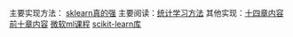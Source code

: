 <!--
 * @Description：
 * @Version: 2.0
 * @Autor: lxp
 * @Date: 2021-07-03 11:51:46
 * @LastEditors: lxp
 * @LastEditTime: 2021-07-06 00:05:38
-->
主要实现方法： [sklearn真的强](https://scikit-learn.org/stable/index.html)
主要阅读：[统计学习方法](https://github.com/SmirkCao/Lihang)
其他实现：[十四章内容](https://github.com/WenDesi/lihang_book_algorithm)
[前十章内容](https://github.com/Dod-o/Statistical-Learning-Method_Code)
[微软ml课程](https://github.com/microsoft/ML-For-Beginners)
[scikit-learn库](https://scikit-learn.org/stable/)
